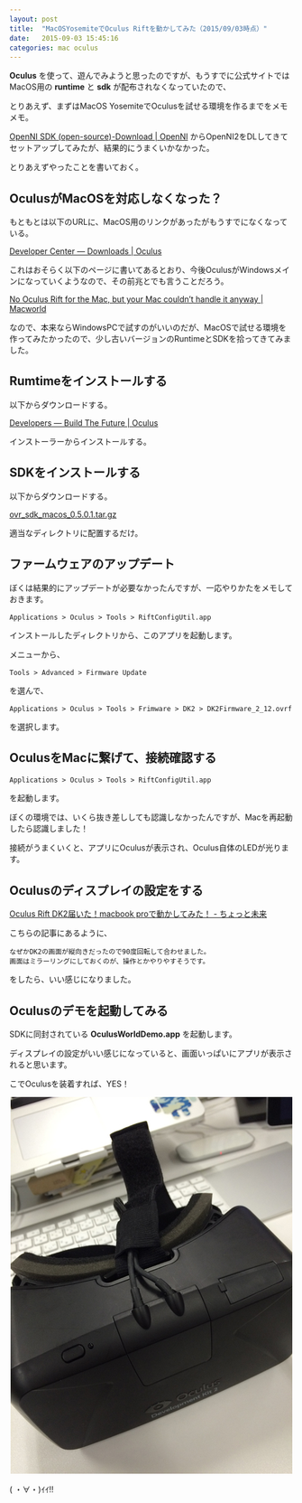 ```yaml
---
layout: post
title:  "MacOSYosemiteでOculus Riftを動かしてみた（2015/09/03時点）"
date:   2015-09-03 15:45:16
categories: mac oculus 
---
```


**Oculus** を使って、遊んでみようと思ったのですが、もうすでに公式サイトではMacOS用の **runtime** と **sdk** が配布されなくなっていたので、

とりあえず、まずはMacOS YosemiteでOculusを試せる環境を作るまでをメモメモ。

[OpenNI SDK (open-source)-Download | OpenNI](http://openni.ru/openni-sdk/index.html) からOpenNI2をDLしてきてセットアップしてみたが、結果的にうまくいかなかった。

とりあえずやったことを書いておく。

## OculusがMacOSを対応しなくなった？

もともとは以下のURLに、MacOS用のリンクがあったがもうすでになくなっている。

[Developer Center — Downloads | Oculus](https://developer.oculus.com/downloads/)

これはおそらく以下のページに書いてあるとおり、今後OculusがWindowsメインになっていくようなので、その前兆とでも言うことだろう。

[No Oculus Rift for the Mac, but your Mac couldn’t handle it anyway | Macworld](http://www.macworld.com/article/2922722/no-oculus-rift-for-the-mac-but-your-mac-couldnt-handle-it-anyway.html)

なので、本来ならWindowsPCで試すのがいいのだが、MacOSで試せる環境を作ってみたかったので、少し古いバージョンのRuntimeとSDKを拾ってきてみました。

## Rumtimeをインストールする

以下からダウンロードする。

[Developers — Build The Future | Oculus](https://developer.oculus.com/downloads/pc/0.5.0.1-beta/Oculus_Runtime_for_OS_X/)

インストーラーからインストールする。

## SDKをインストールする

以下からダウンロードする。

[ovr_sdk_macos_0.5.0.1.tar.gz](http://static.oculus.com/sdk-downloads/ovr_sdk_macos_0.5.0.1.tar.gz)

適当なディレクトリに配置するだけ。

## ファームウェアのアップデート

ぼくは結果的にアップデートが必要なかったんですが、一応やりかたをメモしておきます。

```
Applications > Oculus > Tools > RiftConfigUtil.app
```

インストールしたディレクトリから、このアプリを起動します。

メニューから、

```
Tools > Advanced > Firmware Update
```

を選んで、

```
Applications > Oculus > Tools > Frimware > DK2 > DK2Firmware_2_12.ovrf
```

を選択します。

## OculusをMacに繋げて、接続確認する

```
Applications > Oculus > Tools > RiftConfigUtil.app
```

を起動します。

ぼくの環境では、いくら抜き差ししても認識しなかったんですが、Macを再起動したら認識しました！

接続がうまくいくと、アプリにOculusが表示され、Oculus自体のLEDが光ります。

## Oculusのディスプレイの設定をする

[Oculus Rift DK2届いた！macbook proで動かしてみた！ - ちょっと未来](http://takahi5.hatenablog.com/entry/2014/08/20/004818)

こちらの記事にあるように、

    なぜかDK2の画面が縦向きだったので90度回転して合わせました。
    画面はミラーリングにしておくのが、操作とかやりやすそうです。

をしたら、いい感じになりました。

## Oculusのデモを起動してみる

SDKに同封されている **OculusWorldDemo.app** を起動します。

ディスプレイの設定がいい感じになっていると、画面いっぱいにアプリが表示されると思います。

こでOculusを装着すれば、YES！

<p align="center">
  <img src="/public/images/blog/IMG_9847.JPG">
</p>

( ・∀・)ｲｲ!!
